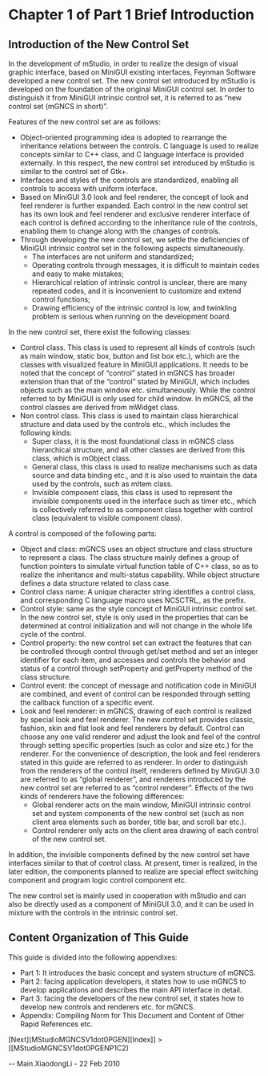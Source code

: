 # Chapter 1 of Part 1 Brief Introduction

## Introduction of the New Control Set

In the development of mStudio, in order to realize the design of visual graphic interface, based on MiniGUI existing interfaces, Feynman Software developed a new control set. The new control set introduced by mStudio is developed on the foundation of the original MiniGUI control set. In order to distinguish it from MiniGUI intrinsic control set, it is referred to as “new control set (mGNCS in short)”.

Features of the new control set are as follows:

- Object-oriented programming idea is adopted to rearrange the inheritance relations between the controls. C language is used to realize concepts similar to C++ class, and C language interface is provided externally. In this respect, the new control set introduced by mStudio is similar to the control set of Gtk+.
- Interfaces and styles of the controls are standardized, enabling all controls to access with uniform interface. 
- Based on MiniGUI 3.0 look and feel renderer, the concept of look and feel renderer is further expanded. Each control in the new control set has its own look and feel renderer and exclusive renderer interface of each control is defined according to the inheritance rule of the controls, enabling them to change along with the changes of controls. 
- Through developing the new control set, we settle the deficiencies of MiniGUI intrinsic control set in the following aspects simultaneously. 
   - The interfaces are not uniform and standardized;
   - Operating controls through messages, it is difficult to maintain codes and easy to make mistakes; 
   - Hierarchical relation of intrinsic control is unclear, there are many repeated codes, and it is inconvenient to customize and extend control functions; 
   - Drawing efficiency of the intrinsic control is low, and twinkling problem is serious when running on the development board.

In the new control set, there exist the following classes:

- Control class. This class is used to represent all kinds of controls (such as main window, static box, button and list box etc.), which are the classes with visualized feature in MiniGUI applications. It needs to be noted that the concept of “control” stated in mGNCS has broader extension than that of the “control” stated by MiniGUI, which includes objects such as the main window etc. simultaneously. While the control referred to by MiniGUI is only used for child window. In mGNCS, all the control classes are derived from mWidget class.
- Non control class. This class is used to maintain class hierarchical structure and data used by the controls etc., which includes the following kinds:
   - Super class, it is the most foundational class in mGNCS class hierarchical structure, and all other classes are derived from this class, which is mObject class.
   - General class, this class is used to realize mechanisms such as data source and data binding etc., and it is also used to maintain the data used by the controls, such as mItem class. 
   - Invisible component class, this class is used to represent the invisible components used in the interface such as timer etc., which is collectively referred to as component class together with control class (equivalent to visible component class).  

A control is composed of the following parts:

- Object and class: mGNCS uses an object structure and class structure to represent a class. The class structure mainly defines a group of function pointers to simulate virtual function table of C++ class, so as to realize the inheritance and multi-status capability. While object structure defines a data structure related to class case.
- Control class name: A unique character string identifies a control class, and corresponding C language macro uses NCSCTRL_ as the prefix.
- Control style: same as the style concept of MiniGUI intrinsic control set. In the new control set, style is only used in the properties that can be determined at control initialization and will not change in the whole life cycle of the control.  
- Control property: the new control set can extract the features that can be controlled through control through get/set method and set an integer identifier for each item, and accesses and controls the behavior and status of a control through setProperty and getProperty method of the class structure.
- Control event: the concept of message and notification code in MiniGUI are combined, and event of control can be responded through setting the callback function of a specific event.
- Look and feel renderer: in mGNCS, drawing of each control is realized by special look and feel renderer. The new control set provides classic, fashion, skin and flat look and feel renderers by default. Control can choose any one valid renderer and adjust the look and feel of the control through setting specific properties (such as color and size etc.) for the renderer. For the convenience of description, the look and feel renderers stated in this guide are referred to as renderer. In order to distinguish from the renderers of the control itself, renderers defined by MiniGUI 3.0 are referred to as “global renderer”, and renderers introduced by the new control set are referred to as “control renderer”. Effects of the two kinds of renderers have the following differences: 
   - Global renderer acts on the main window, MiniGUI intrinsic control set and system components of the new control set (such as non client area elements such as border, title bar, and scroll bar etc.). 
   - Control renderer only acts on the client area drawing of each control of the new control set.

In addition, the invisible components defined by the new control set have interfaces similar to that of control class. At present, timer is realized, in the later edition, the components planned to realize are special effect switching component and program logic control component etc. 

The new control set is mainly used in cooperation with mStudio and can also be directly used as a component of MiniGUI 3.0, and it can be used in mixture with the controls in the intrinsic control set.

## Content Organization of This Guide

This guide is divided into the following appendixes:

- Part 1: It introduces the basic concept and system structure of mGNCS. 
- Part 2: facing application developers, it states how to use mGNCS to develop applications and describes the main API interface in detail.
- Part 3: facing the developers of the new control set, it states how to develop new controls and renderers etc. for mGNCS.
- Appendix: Compiling Norm for This Document and Content of Other Rapid References etc.

[Next](MStudioMGNCSV1dot0PGEN][Index]] > [[MStudioMGNCSV1dot0PGENP1C2)



-- Main.XiaodongLi - 22 Feb 2010